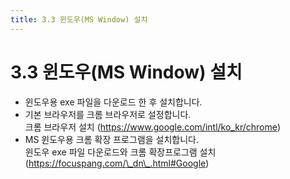 ```yaml
---
title: 3.3 윈도우(MS Window) 설치
---
```

# 3.3 윈도우(MS Window) 설치

* 윈도우용 exe 파일을 다운로드 한 후 설치합니다.
* 기본 브라우저를 크롬 브라우저로 설정합니다.\
  크롬 브라우저 설치 (https://www.google.com/intl/ko_kr/chrome)
* MS 윈도우용 크롬 확장 프로그램을 설치합니다.\
  윈도우 exe 파일 다운로드와 크롬 확장프로그램 설치 (https://focuspang.com/\_dn\_.html#Google)
